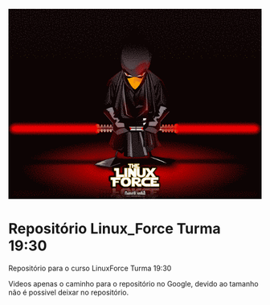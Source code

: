 <div align="center">

![](https://github.com/jeancarloviana/curso_linux_force_git/blob/master/imagens/linux_force_capa.png?raw=true)

</div> 

# Repositório Linux_Force Turma 19:30


Repositório para o curso LinuxForce Turma 19:30

Videos apenas o caminho para o repositório no Google, devido ao tamanho não é possivel deixar no repositório.
